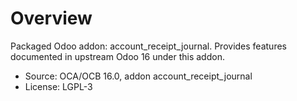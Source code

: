 # Overview

Packaged Odoo addon: account_receipt_journal. Provides features documented in upstream Odoo 16 under this addon.

- Source: OCA/OCB 16.0, addon account_receipt_journal
- License: LGPL-3
